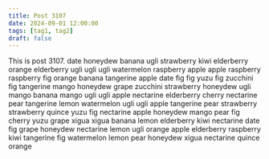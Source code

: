 ```yaml
---
title: Post 3107
date: 2024-09-01 12:00:00
tags: [tag1, tag2]
draft: false
---
```

This is post 3107.
date
honeydew
banana
ugli
strawberry
kiwi
elderberry
orange
elderberry
ugli
ugli
ugli
watermelon
raspberry
apple
apple
raspberry
raspberry
fig
orange
banana
tangerine
apple
date
fig
fig
yuzu
fig
zucchini
fig
tangerine
mango
honeydew
grape
zucchini
strawberry
honeydew
ugli
mango
banana
mango
ugli
ugli
apple
nectarine
elderberry
cherry
nectarine
pear
tangerine
lemon
watermelon
ugli
ugli
apple
tangerine
pear
strawberry
strawberry
quince
yuzu
fig
nectarine
apple
honeydew
mango
pear
fig
cherry
yuzu
grape
xigua
xigua
banana
lemon
elderberry
kiwi
nectarine
date
fig
grape
honeydew
nectarine
lemon
ugli
orange
apple
elderberry
raspberry
kiwi
tangerine
fig
watermelon
lemon
pear
honeydew
xigua
nectarine
quince
orange
